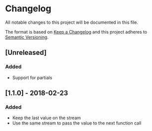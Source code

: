 # Changelog
All notable changes to this project will be documented in this file.

The format is based on [Keep a Changelog](http://keepachangelog.com/en/1.0.0/)
and this project adheres to [Semantic Versioning](http://semver.org/spec/v2.0.0.html).

## [Unreleased]

### Added

- Support for partials

## [1.1.0] - 2018-02-23
### Added

- Keep the last value on the stream
- Use the same stream to pass the value to the next function call
